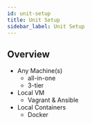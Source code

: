 ```yaml
---
id: unit-setup
title: Unit Setup
sidebar_label: Unit Setup
---
```


## Overview

- Any Machine(s)
  - all-in-one
  - 3-tier
- Local VM
  - Vagrant & Ansible
- Local Containers
  - Docker
